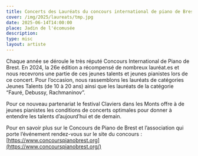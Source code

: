 ```yaml
---
title: Concerts des Lauréats du concours international de piano de Brest
cover: /img/2025/laureats/tmp.jpg
date: 2025-06-14T14:00:00
place: Jadin de l'écomusée
description: 
type: misc
layout: artiste
---
```

Chaque année se déroule le très réputé Concours International de Piano de Brest. En 2024, la 26e édition a récompensé de nombreux lauréat.es et nous recevrons une partie de ces jeunes talents et jeunes pianistes lors de ce concert. Pour l’occasion, nous rassemblons les lauréats de catégories Jeunes Talents (de 10 à 20 ans) ainsi que les lauréats de la catégorie “Fauré, Debussy, Rachmaninov”. 

Pour ce nouveau partenariat le festival Claviers dans les Monts offre à de jeunes pianistes les conditions de concerts optimales pour donner à entendre les talents d’aujourd’hui et de demain. 

Pour en savoir plus sur le Concours de Piano de Brest et l’association qui porte l’événement rendez-vous sur le site du concours : [https://www.concourspianobrest.org](https://www.concourspianobrest.org/)
